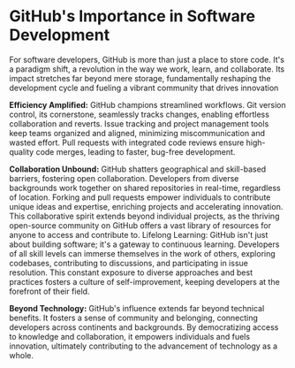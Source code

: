 # GitHub's Importance in Software Development

For software developers, GitHub is more than just a place to store code. It's a paradigm shift, a revolution in the way we work, learn, and collaborate. Its impact stretches far beyond mere storage, fundamentally reshaping the development cycle and fueling a vibrant community that drives innovation

**Efficiency Amplified:** GitHub champions streamlined workflows. Git version control, its cornerstone, seamlessly tracks changes, enabling effortless collaboration and reverts. Issue tracking and project management tools keep teams organized and aligned, minimizing miscommunication and wasted effort. Pull requests with integrated code reviews ensure high-quality code merges, leading to faster, bug-free development.

**Collaboration Unbound:** GitHub shatters geographical and skill-based barriers, fostering open collaboration. Developers from diverse backgrounds work together on shared repositories in real-time, regardless of location. Forking and pull requests empower individuals to contribute unique ideas and expertise, enriching projects and accelerating innovation. This collaborative spirit extends beyond individual projects, as the thriving open-source community on GitHub offers a vast library of resources for anyone to access and contribute to.
Lifelong Learning: GitHub isn't just about building software; it's a gateway to continuous learning. Developers of all skill levels can immerse themselves in the work of others, exploring codebases, contributing to discussions, and participating in issue resolution. This constant exposure to diverse approaches and best practices fosters a culture of self-improvement, keeping developers at the forefront of their field.

**Beyond Technology:** GitHub's influence extends far beyond technical benefits. It fosters a sense of community and belonging, connecting developers across continents and backgrounds. By democratizing access to knowledge and collaboration, it empowers individuals and fuels innovation, ultimately contributing to the advancement of technology as a whole.
